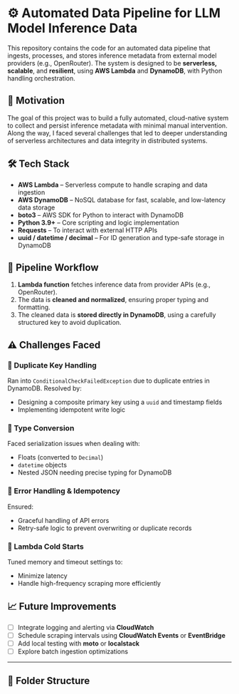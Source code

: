 # ⚙️ Automated Data Pipeline for LLM Model Inference Data

This repository contains the code for an automated data pipeline that ingests, processes, and stores inference metadata from external model providers (e.g., OpenRouter). The system is designed to be **serverless, scalable**, and **resilient**, using **AWS Lambda** and **DynamoDB**, with Python handling orchestration.

## 🧪 Motivation

The goal of this project was to build a fully automated, cloud-native system to collect and persist inference metadata with minimal manual intervention. Along the way, I faced several challenges that led to deeper understanding of serverless architectures and data integrity in distributed systems.

## 🛠️ Tech Stack

- **AWS Lambda** – Serverless compute to handle scraping and data ingestion  
- **AWS DynamoDB** – NoSQL database for fast, scalable, and low-latency data storage  
- **boto3** – AWS SDK for Python to interact with DynamoDB  
- **Python 3.9+** – Core scripting and logic implementation  
- **Requests** – To interact with external HTTP APIs  
- **uuid / datetime / decimal** – For ID generation and type-safe storage in DynamoDB

## 🔁 Pipeline Workflow

1. **Lambda function** fetches inference data from provider APIs (e.g., OpenRouter).
2. The data is **cleaned and normalized**, ensuring proper typing and formatting.
3. The cleaned data is **stored directly in DynamoDB**, using a carefully structured key to avoid duplication.

## ⚠️ Challenges Faced

### 🧯 Duplicate Key Handling
Ran into `ConditionalCheckFailedException` due to duplicate entries in DynamoDB. Resolved by:
- Designing a composite primary key using a `uuid` and timestamp fields
- Implementing idempotent write logic

### 🔢 Type Conversion
Faced serialization issues when dealing with:
- Floats (converted to `Decimal`)
- `datetime` objects
- Nested JSON needing precise typing for DynamoDB

### 🧵 Error Handling & Idempotency
Ensured:
- Graceful handling of API errors
- Retry-safe logic to prevent overwriting or duplicate records

### 🧊 Lambda Cold Starts
Tuned memory and timeout settings to:
- Minimize latency
- Handle high-frequency scraping more efficiently

## 📈 Future Improvements

- [ ] Integrate logging and alerting via **CloudWatch**
- [ ] Schedule scraping intervals using **CloudWatch Events** or **EventBridge**
- [ ] Add local testing with **moto** or **localstack**
- [ ] Explore batch ingestion optimizations

---

## 📂 Folder Structure

